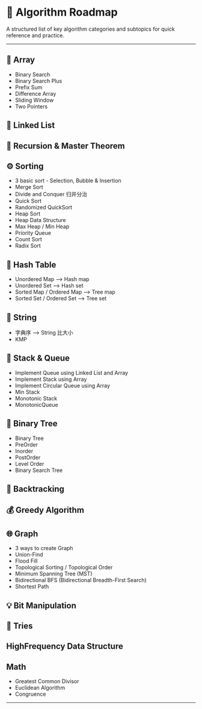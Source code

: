 # 📘 Algorithm Roadmap

A structured list of key algorithm categories and subtopics for quick reference and practice.

---

## 🧩 Array
- Binary Search
- Binary Search Plus
- Prefix Sum
- Difference Array
- Sliding Window
- Two Pointers

## 🔗 Linked List


## 🔁 Recursion & Master Theorem 

## ⚙️ Sorting
- 3 basic sort - Selection, Bubble & Insertion
- Merge Sort
- Divide and Conquer 归并分治
- Quick Sort
- Randomized QuickSort
- Heap Sort
- Heap Data Structure
- Max Heap / Min Heap
- Priority Queue
- Count Sort
- Radix Sort

## 🧮 Hash Table
- Unordered Map --> Hash map
- Unordered Set   --> Hash set
- Sorted Map / Ordered Map --> Tree map
- Sorted Set / Ordered Set  --> Tree set

## 📝 String
- 字典序 --> String 比大小
- KMP

## 🧱 Stack & Queue
- Implement Queue using Linked List and Array
- Implement Stack using Array
- Implement Circular Queue using Array
- Min Stack
- Monotonic Stack
- MonotonicQueue

## 🌳 Binary Tree
- Binary Tree
- PreOrder
- Inorder
- PostOrder
- Level Order
- Binary Search Tree

## 🎯 Backtracking

## 💰 Greedy Algorithm

## 🌐 Graph
- 3 ways to create Graph
- Union-Find
- Flood Fill
- Topological Sorting / Topological Order
- Minimum Spanning Tree (MST)
- Bidirectional BFS (Bidirectional Breadth-First Search)
- Shortest Path



## 💡 Bit Manipulation

## 🌴 Tries

## HighFrequency Data Structure

## Math
- Greatest Common Divisor
- Euclidean Algorithm
- Congruence


---

